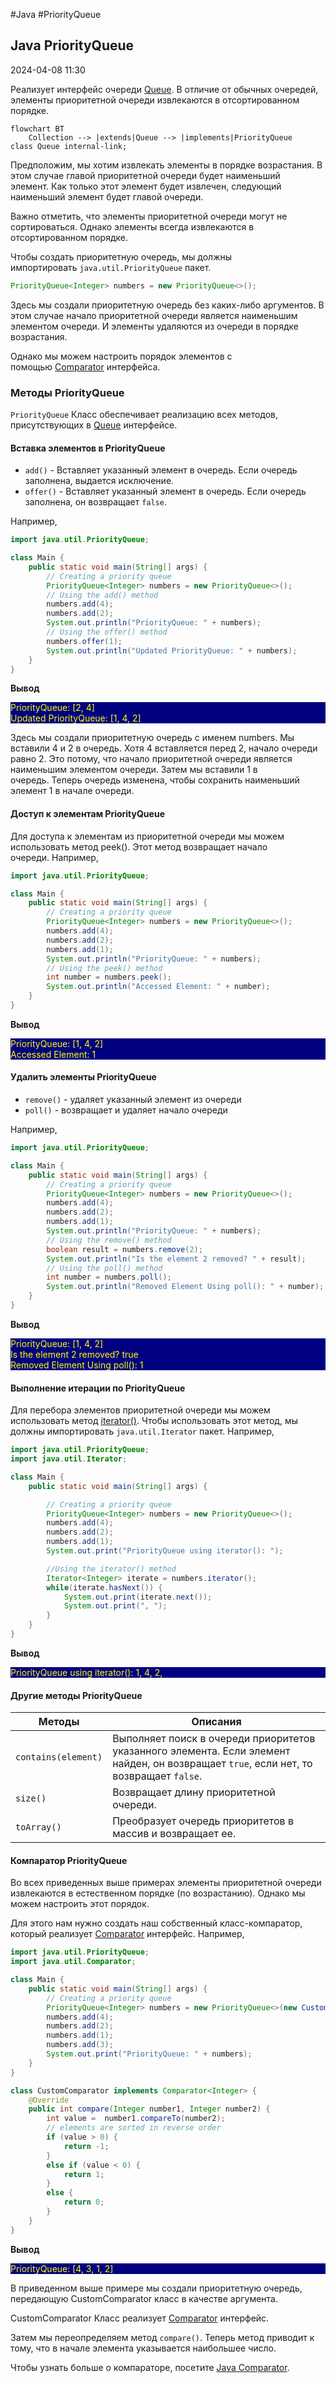 
#Java #PriorityQueue
## Java PriorityQueue

2024-04-08 11:30

Реализует интерфейс очереди [Queue](Queue). В отличие от обычных очередей, элементы приоритетной очереди извлекаются в отсортированном порядке.
```mermaid
flowchart BT
    Collection --> |extends|Queue --> |implements|PriorityQueue
class Queue internal-link;
```

Предположим, мы хотим извлекать элементы в порядке возрастания. В этом случае главой приоритетной очереди будет наименьший элемент. Как только этот элемент будет извлечен, следующий наименьший элемент будет главой очереди.

Важно отметить, что элементы приоритетной очереди могут не сортироваться. Однако элементы всегда извлекаются в отсортированном порядке.

Чтобы создать приоритетную очередь, мы должны импортировать `java.util.PriorityQueue` пакет.
```java
PriorityQueue<Integer> numbers = new PriorityQueue<>();
```
Здесь мы создали приоритетную очередь без каких-либо аргументов. В этом случае начало приоритетной очереди является наименьшим элементом очереди. И элементы удаляются из очереди в порядке возрастания.

Однако мы можем настроить порядок элементов с помощью [Comparator](Comparator) интерфейса.

### Методы PriorityQueue

`PriorityQueue` Класс обеспечивает реализацию всех методов, присутствующих в [Queue](Queue) интерфейсе.

#### Вставка элементов в PriorityQueue

- `add()` - Вставляет указанный элемент в очередь. Если очередь заполнена, выдается исключение.
- `offer()` - Вставляет указанный элемент в очередь. Если очередь заполнена, он возвращает `false`.

Например,
```java
import java.util.PriorityQueue;

class Main {
    public static void main(String[] args) {
        // Creating a priority queue
        PriorityQueue<Integer> numbers = new PriorityQueue<>();
        // Using the add() method
        numbers.add(4);
        numbers.add(2);
        System.out.println("PriorityQueue: " + numbers);
        // Using the offer() method
        numbers.offer(1);
        System.out.println("Updated PriorityQueue: " + numbers);
    }
}
```
**Вывод**
<p style="background-color: navy; color: yellow">
PriorityQueue: [2, 4]<br>
Updated PriorityQueue: [1, 4, 2]</p>

Здесь мы создали приоритетную очередь с именем numbers. Мы вставили 4 и 2 в очередь.
Хотя 4 вставляется перед 2, начало очереди равно 2. Это потому, что начало приоритетной очереди является наименьшим элементом очереди.
Затем мы вставили 1 в очередь. Теперь очередь изменена, чтобы сохранить наименьший элемент 1 в начале очереди.

#### Доступ к элементам PriorityQueue

Для доступа к элементам из приоритетной очереди мы можем использовать метод peek(). Этот метод возвращает начало очереди. Например,
```java
import java.util.PriorityQueue;

class Main {
    public static void main(String[] args) {
        // Creating a priority queue
        PriorityQueue<Integer> numbers = new PriorityQueue<>();
        numbers.add(4);
        numbers.add(2);
        numbers.add(1);
        System.out.println("PriorityQueue: " + numbers);
        // Using the peek() method
        int number = numbers.peek();
        System.out.println("Accessed Element: " + number);
    }
}
```
**Вывод**
<p style="background-color: navy; color: yellow">
PriorityQueue: [1, 4, 2]<br>
Accessed Element: 1</p>

#### Удалить элементы PriorityQueue

- `remove()` - удаляет указанный элемент из очереди
- `poll()` - возвращает и удаляет начало очереди

Например,
```java
import java.util.PriorityQueue;

class Main {
    public static void main(String[] args) {
        // Creating a priority queue
        PriorityQueue<Integer> numbers = new PriorityQueue<>();
        numbers.add(4);
        numbers.add(2);
        numbers.add(1);
        System.out.println("PriorityQueue: " + numbers);
        // Using the remove() method
        boolean result = numbers.remove(2);
        System.out.println("Is the element 2 removed? " + result);
        // Using the poll() method
        int number = numbers.poll();
        System.out.println("Removed Element Using poll(): " + number);
    }
}
```
**Вывод**
<p style="background-color: navy; color: yellow">
PriorityQueue: [1, 4, 2]<br>
Is the element 2 removed? true<br>
Removed Element Using poll(): 1</p>

#### Выполнение итерации по PriorityQueue

Для перебора элементов приоритетной очереди мы можем использовать метод [iterator()](Iterator). Чтобы использовать этот метод, мы должны импортировать `java.util.Iterator` пакет. Например,
```java
import java.util.PriorityQueue;
import java.util.Iterator;

class Main {
    public static void main(String[] args) {

        // Creating a priority queue
        PriorityQueue<Integer> numbers = new PriorityQueue<>();
        numbers.add(4);
        numbers.add(2);
        numbers.add(1);
        System.out.print("PriorityQueue using iterator(): ");

        //Using the iterator() method
        Iterator<Integer> iterate = numbers.iterator();
        while(iterate.hasNext()) {
            System.out.print(iterate.next());
            System.out.print(", ");
        }
    }
}
```
**Вывод**
<p style="background-color: navy; color: yellow">
PriorityQueue using iterator(): 1, 4, 2,</p>

#### Другие методы PriorityQueue

| Методы              | Описания                                                                                                                               |
| ------------------- | -------------------------------------------------------------------------------------------------------------------------------------- |
| `contains(element)` | Выполняет поиск в очереди приоритетов указанного элемента. Если элемент найден, он возвращает `true`, если нет, то возвращает `false`. |
| `size()`            | Возвращает длину приоритетной очереди.                                                                                                 |
| `toArray()`         | Преобразует очередь приоритетов в массив и возвращает ее.                                                                              |

#### Компаратор PriorityQueue

Во всех приведенных выше примерах элементы приоритетной очереди извлекаются в естественном порядке (по возрастанию). Однако мы можем настроить этот порядок.

Для этого нам нужно создать наш собственный класс-компаратор, который реализует [Comparator](Comparator) интерфейс. Например,
```java
import java.util.PriorityQueue;
import java.util.Comparator;

class Main {
    public static void main(String[] args) {
        // Creating a priority queue
        PriorityQueue<Integer> numbers = new PriorityQueue<>(new CustomComparator());
        numbers.add(4);
        numbers.add(2);
        numbers.add(1);
        numbers.add(3);
        System.out.print("PriorityQueue: " + numbers);
    }
}

class CustomComparator implements Comparator<Integer> {
    @Override
    public int compare(Integer number1, Integer number2) {
        int value =  number1.compareTo(number2);
        // elements are sorted in reverse order
        if (value > 0) {
            return -1;
        }
        else if (value < 0) {
            return 1;
        }
        else {
            return 0;
        }
    }
}
```
**Вывод**
<p style="background-color: navy; color: yellow">
PriorityQueue: [4, 3, 1, 2]</p>

В приведенном выше примере мы создали приоритетную очередь, передающую CustomComparator класс в качестве аргумента.

CustomComparator Класс реализует [Comparator](Comparator) интерфейс.

Затем мы переопределяем метод `compare()`. Теперь метод приводит к тому, что в начале элемента указывается наибольшее число.

Чтобы узнать больше о компараторе, посетите [Java Comparator](https://docs.oracle.com/javase/8/docs/api/java/util/Comparator.html).




